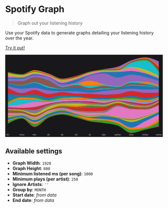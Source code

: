 # Spotify Graph
> Graph out your listening history

Use your Spotify data to generate graphs detailing your listening history over the year.

[Try it out!](https://maximumfx.nl/spotify-graph/)

![Screenshot](public/banner.png)

## Available settings

* **Graph Width**: `1920`
* **Graph Height**: `800`
* **Minimum listened ms (per song)**: `1000`
* **Minimum plays (per artist)**: `250`
* **Ignore Artists**: `''`
* **Group by**: `MONTH`
* **Start date**: _from data_
* **End date**: _from data_
